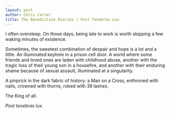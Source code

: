 ```yaml
---
layout: post
author: Chris Carter
title: The Benedictine Diaries | Post Tenebras Lux
---
```


I often oversleep. On those days, being late to work is worth skipping a few waking minutes of existence.

Sometimes, the sweetest combination of despair and hope is a lot and a little. An illuminated keyhole in a prison cell door. A world where some friends and loved ones are laden with childhood abuse, another with the tragic loss of their young son in a housefire, and another with their enduring shame because of sexual assault, illuminated at a singularity.

A pinprick in the dark fabric of history: a Man on a Cross, enthroned with nails, crowned with thorns, robed with 39 lashes.

The King of all.

_Post tenebras lux._
